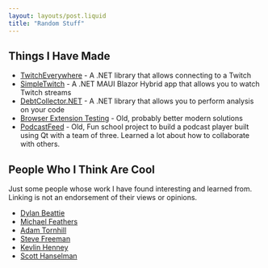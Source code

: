 ```yaml
---
layout: layouts/post.liquid
title: "Random Stuff"
---
```


## Things I Have Made
* [TwitchEverywhere](https://github.com/pureooze/TwitchEverywhere) - A .NET library that allows connecting to a Twitch
* [SimpleTwitch](https://github.com/pureooze/SimpleTwitch) - A .NET MAUI Blazor Hybrid app that allows you to watch Twitch streams
* [DebtCollector.NET](https://github.com/pureooze/DebtCollector.NET) - A .NET library that allows you to perform analysis on your code
* [Browser Extension Testing](https://github.com/pureooze/extension-testing-example) - Old, probably better modern solutions
* [PodcastFeed](https://github.com/pureooze/PodcastFeed) - Old, Fun school project to build a podcast player built using Qt with a team of three. Learned a lot about how to collaborate with others.

## People Who I Think Are Cool
Just some people whose work I have found interesting and learned from.
Linking is not an endorsement of their views or opinions.

* [Dylan Beattie](https://dylanbeattie.net/)
* [Michael Feathers](https://michaelfeathers.substack.com/)
* [Adam Tornhill](https://www.adamtornhill.com/)
* [Steve Freeman](https://higherorderlogic.com/)
* [Kevlin Henney](https://kevlinhenney.medium.com/)
* [Scott Hanselman](https://www.hanselman.com/)
